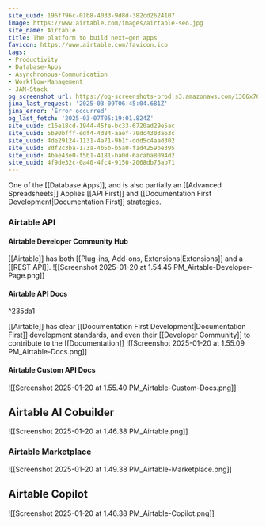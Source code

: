 ```yaml
---
site_uuid: 196f796c-01b8-4033-9d8d-382cd2624107
image: https://www.airtable.com/images/airtable-seo.jpg
site_name: Airtable
title: The platform to build next‒gen apps
favicon: https://www.airtable.com/favicon.ico
tags:
- Productivity
- Database-Apps
- Asynchronous-Communication
- Workflow-Management
- JAM-Stack
og_screenshot_url: https://og-screenshots-prod.s3.amazonaws.com/1366x768/80/false/78242d8f3ebfd297f184895df2c4cb1f76fe53ad45f507c83d9cda105e3df0ac.jpeg
jina_last_request: '2025-03-09T06:45:04.681Z'
jina_error: 'Error occurred'
og_last_fetch: '2025-03-07T05:19:01.824Z'
site_uuid: c16e18cd-1944-45fe-bc33-6720ad29e5ac
site_uuid: 5b90bfff-edf4-4d84-aaef-70dc4303a63c
site_uuid: 4de29124-1131-4a71-9b1f-ddd5c4aad302
site_uuid: 8df2c3ba-173a-4b5b-b5a0-f1d4259be395
site_uuid: 4bae43e0-f5b1-4181-ba0d-6acaba8094d2
site_uuid: 4f9de32c-0a40-4fc4-9150-2068db75ab71
---
```

One of the [[Database Apps]], and is also partially an [[Advanced Spreadsheets]] Applies [[API First]] and [[Documentation First Development|Documentation First]] strategies. 

### Airtable API

#### Airtable Developer Community Hub
[[Airtable]] has both [[Plug-ins,  Add-ons,  Extensions|Extensions]] and a [[REST API]].
![[Screenshot 2025-01-20 at 1.54.45 PM_Airtable-Developer-Page.png]]
#### Airtable API Docs

^235da1

[[Airtable]] has clear [[Documentation First Development|Documentation First]] development standards, and even their [[Developer Community]] to contribute to the [[Documentation]]
![[Screenshot 2025-01-20 at 1.55.09 PM_Airtable-Docs.png]]
#### Airtable Custom API Docs
 ![[Screenshot 2025-01-20 at 1.55.40 PM_Airtable-Custom-Docs.png]]


## Airtable AI Cobuilder
![[Screenshot 2025-01-20 at 1.46.38 PM_Airtable.png]]
### Airtable Marketplace
![[Screenshot 2025-01-20 at 1.49.38 PM_Airtable-Marketplace.png]]
## Airtable Copilot
![[Screenshot 2025-01-20 at 1.46.38 PM_Airtable-Copilot.png]]
